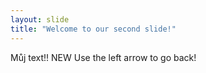 ```yaml
---
layout: slide
title: "Welcome to our second slide!"
---
```

Můj text!! NEW
Use the left arrow to go back!
